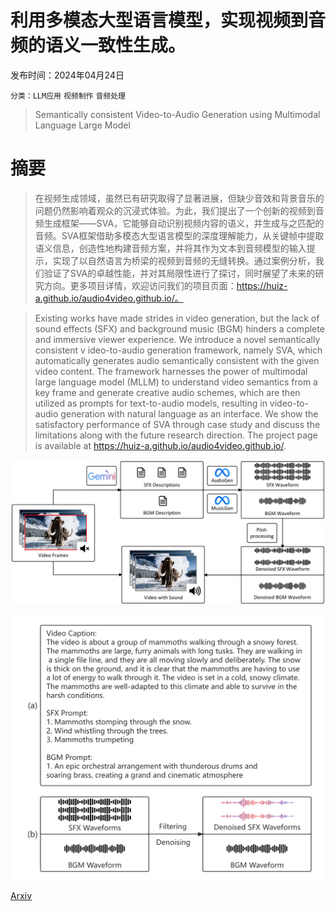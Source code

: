 # 利用多模态大型语言模型，实现视频到音频的语义一致性生成。

发布时间：2024年04月24日

`分类：LLM应用` `视频制作` `音频处理`

> Semantically consistent Video-to-Audio Generation using Multimodal Language Large Model

# 摘要

> 在视频生成领域，虽然已有研究取得了显著进展，但缺少音效和背景音乐的问题仍然影响着观众的沉浸式体验。为此，我们提出了一个创新的视频到音频生成框架——SVA，它能够自动识别视频内容的语义，并生成与之匹配的音频。SVA框架借助多模态大型语言模型的深度理解能力，从关键帧中提取语义信息，创造性地构建音频方案，并将其作为文本到音频模型的输入提示，实现了以自然语言为桥梁的视频到音频的无缝转换。通过案例分析，我们验证了SVA的卓越性能，并对其局限性进行了探讨，同时展望了未来的研究方向。更多项目详情，欢迎访问我们的项目页面：https://huiz-a.github.io/audio4video.github.io/。

> Existing works have made strides in video generation, but the lack of sound effects (SFX) and background music (BGM) hinders a complete and immersive viewer experience. We introduce a novel semantically consistent v ideo-to-audio generation framework, namely SVA, which automatically generates audio semantically consistent with the given video content. The framework harnesses the power of multimodal large language model (MLLM) to understand video semantics from a key frame and generate creative audio schemes, which are then utilized as prompts for text-to-audio models, resulting in video-to-audio generation with natural language as an interface. We show the satisfactory performance of SVA through case study and discuss the limitations along with the future research direction. The project page is available at https://huiz-a.github.io/audio4video.github.io/.

![利用多模态大型语言模型，实现视频到音频的语义一致性生成。](../../../paper_images/2404.16305/x1.png)

![利用多模态大型语言模型，实现视频到音频的语义一致性生成。](../../../paper_images/2404.16305/x2.png)

[Arxiv](https://arxiv.org/abs/2404.16305)